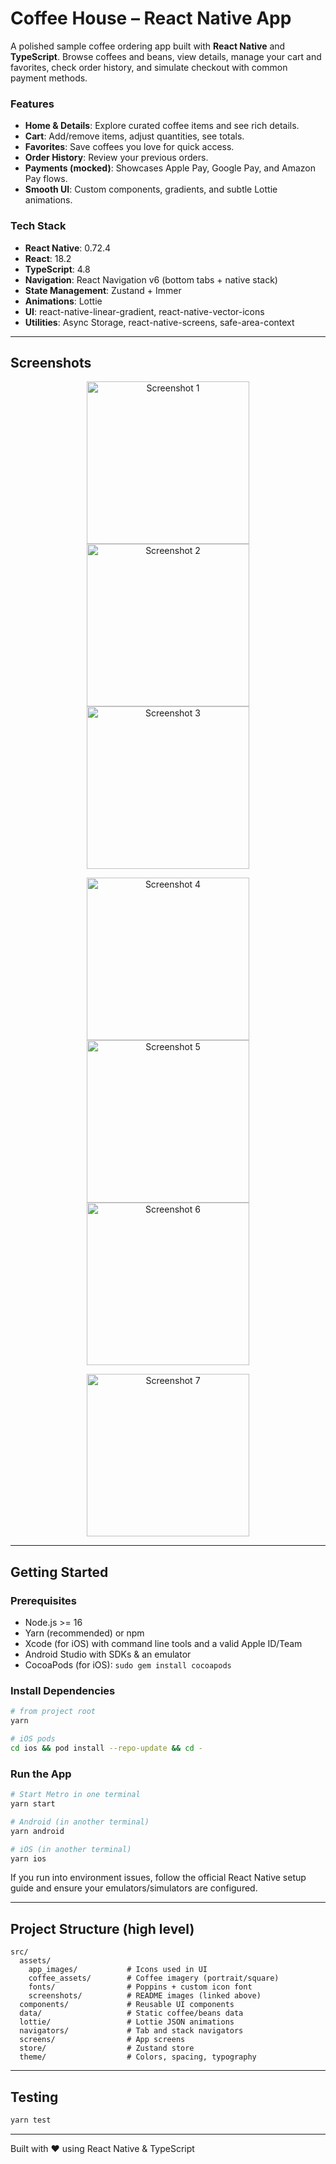 # Coffee House – React Native App

A polished sample coffee ordering app built with **React Native** and **TypeScript**. Browse coffees and beans, view details, manage your cart and favorites, check order history, and simulate checkout with common payment methods.

### Features
- **Home & Details**: Explore curated coffee items and see rich details.
- **Cart**: Add/remove items, adjust quantities, see totals.
- **Favorites**: Save coffees you love for quick access.
- **Order History**: Review your previous orders.
- **Payments (mocked)**: Showcases Apple Pay, Google Pay, and Amazon Pay flows.
- **Smooth UI**: Custom components, gradients, and subtle Lottie animations.

### Tech Stack
- **React Native**: 0.72.4
- **React**: 18.2
- **TypeScript**: 4.8
- **Navigation**: React Navigation v6 (bottom tabs + native stack)
- **State Management**: Zustand + Immer
- **Animations**: Lottie
- **UI**: react-native-linear-gradient, react-native-vector-icons
- **Utilities**: Async Storage, react-native-screens, safe-area-context

---

## Screenshots

<p align="center">
  <img src="src/assets/screenshots/Screenshot_1.png" alt="Screenshot 1" width="260" />
  <img src="src/assets/screenshots/Screenshot_2.png" alt="Screenshot 2" width="260" />
  <img src="src/assets/screenshots/Screenshot_3.png" alt="Screenshot 3" width="260" />
</p>
<p align="center">
  <img src="src/assets/screenshots/Screenshot_4.png" alt="Screenshot 4" width="260" />
  <img src="src/assets/screenshots/Screenshot_5.png" alt="Screenshot 5" width="260" />
  <img src="src/assets/screenshots/Screenshot_6.png" alt="Screenshot 6" width="260" />
</p>
<p align="center">
  <img src="src/assets/screenshots/Screenshot_7.png" alt="Screenshot 7" width="260" />
</p>

---

## Getting Started

### Prerequisites
- Node.js >= 16
- Yarn (recommended) or npm
- Xcode (for iOS) with command line tools and a valid Apple ID/Team
- Android Studio with SDKs & an emulator
- CocoaPods (for iOS): `sudo gem install cocoapods`

### Install Dependencies
```bash
# from project root
yarn

# iOS pods
cd ios && pod install --repo-update && cd -
```

### Run the App
```bash
# Start Metro in one terminal
yarn start

# Android (in another terminal)
yarn android

# iOS (in another terminal)
yarn ios
```

If you run into environment issues, follow the official React Native setup guide and ensure your emulators/simulators are configured.

---

## Project Structure (high level)
```
src/
  assets/
    app_images/           # Icons used in UI
    coffee_assets/        # Coffee imagery (portrait/square)
    fonts/                # Poppins + custom icon font
    screenshots/          # README images (linked above)
  components/             # Reusable UI components
  data/                   # Static coffee/beans data
  lottie/                 # Lottie JSON animations
  navigators/             # Tab and stack navigators
  screens/                # App screens
  store/                  # Zustand store
  theme/                  # Colors, spacing, typography
```

---

## Testing
```bash
yarn test
```

---

Built with ❤️ using React Native & TypeScript
